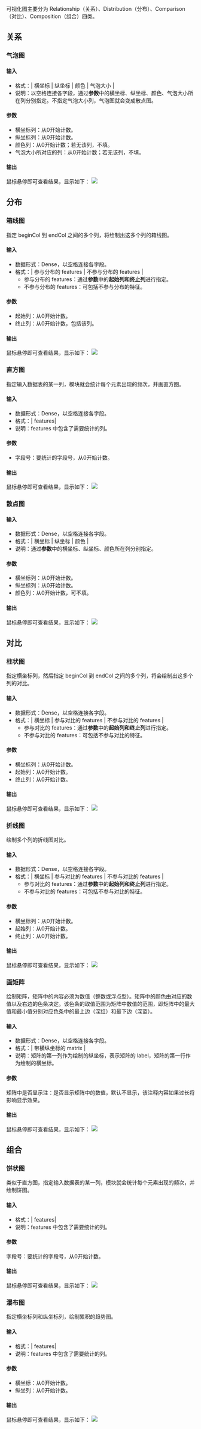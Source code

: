 
可视化图主要分为 Relationship（关系）、Distribution（分布）、Comparison（对比）、Composition（组合）四类。
## 关系
### 气泡图
#### 输入
- 格式：| 横坐标 | 纵坐标 | 颜色 | 气泡大小 |
- 说明：以空格连接各字段，通过**参数**中的横坐标、纵坐标、颜色、气泡大小所在列分别指定。不指定气泡大小列，气泡图就会变成散点图。
#### 参数

- 横坐标列：从0开始计数。
- 纵坐标列：从0开始计数。
- 颜色列：从0开始计数；若无该列，不填。
- 气泡大小所对应的列：从0开始计数；若无该列，不填。  
  
#### 输出
鼠标悬停即可查看结果，显示如下： 
![](<https://main.qcloudimg.com/raw/7d9d5114f8524293072d156242a04fbd.png>)

## 分布
###  箱线图
指定 beginCol 到 endCol 之间的多个列，将绘制出这多个列的箱线图。

#### 输入
- 数据形式：Dense，以空格连接各字段。 
- 格式：| 参与分布的 features | 不参与分布的 features |
  - 参与分布的 features：通过**参数**中的**起始列和终止列**进行指定。
  - 不参与分布的 features：可包括不参与分布的特征。

#### 参数
  - 起始列：从0开始计数。
  - 终止列：从0开始计数，包括该列。

#### 输出
鼠标悬停即可查看结果，显示如下： 
![](https://main.qcloudimg.com/raw/54239a96af739d370d62bf24335a71b3.png)

### 直方图

指定输入数据表的某一列，模块就会统计每个元素出现的频次，并画直方图。
#### 输入
- 数据形式：Dense，以空格连接各字段。 
- 格式：| features|
- 说明：features 中包含了需要统计的列。
  
#### 参数
- 字段号：要统计的字段号，从0开始计数。

#### 输出
鼠标悬停即可查看结果，显示如下：
![](https://main.qcloudimg.com/raw/d7bef3443b93635eb776b4a9f3d786f3.png)

### 散点图
#### 输入
- 数据形式：Dense，以空格连接各字段。  
- 格式：| 横坐标 | 纵坐标 | 颜色 |
- 说明：通过**参数**中的横坐标、纵坐标、颜色所在列分别指定。

#### 参数
- 横坐标列：从0开始计数。
- 纵坐标列：从0开始计数。
- 颜色列：从0开始计数，可不填。
  
#### 输出
鼠标悬停即可查看结果，显示如下：
![](https://main.qcloudimg.com/raw/cd1a6c79f0901ab988e4c06860cf3289.png)

## 对比
### 柱状图
指定横坐标列，然后指定 beginCol 到 endCol 之间的多个列，将会绘制出这多个列的对比。
####  输入
- 数据形式：Dense，以空格连接各字段。 
- 格式：| 横坐标 | 参与对比的 features | 不参与对比的 features |
  - 参与对比的 features：通过**参数**中的**起始列和终止列**进行指定。
  - 不参与对比的 features：可包括不参与对比的特征。

#### 参数
- 横坐标列：从0开始计数。
- 起始列：从0开始计数。
- 终止列：从0开始计数。
  
#### 输出
鼠标悬停即可查看结果，显示如下：
![](https://main.qcloudimg.com/raw/62456604a1d1794c916ab6a991aa1313.png)

### 折线图
绘制多个列的折线图对比。
#### 输入
- 数据形式：Dense，以空格连接各字段。 
- 格式：| 横坐标 | 参与对比的 features | 不参与对比的 features |
  - 参与对比的 features：通过**参数**中的**起始列和终止列**进行指定。
  - 不参与对比的 features：可包括不参与对比的特征。

#### 参数
- 横坐标列：从0开始计数。
- 起始列：从0开始计数。
- 终止列：从0开始计数。

#### 输出
鼠标悬停即可查看结果，显示如下：
![](https://main.qcloudimg.com/raw/d8b022aab6bbfbcbd9d3d776a1b98b98.png)

### 画矩阵
绘制矩阵，矩阵中的内容必须为数值（整数或浮点型）。矩阵中的颜色由对应的数值以及右边的色条决定。该色条的取值范围为矩阵中数值的范围，即矩阵中的最大值和最小值分别对应色条中的最上边（深红）和最下边（深蓝）。

#### 输入
- 数据形式：Dense，以空格连接各字段。 
- 格式：| 带横纵坐标的 matrix |
- 说明：矩阵的第一列作为绘制的纵坐标，表示矩阵的 label，矩阵的第一行作为绘制的横坐标。

#### 参数
矩阵中是否显示注：是否显示矩阵中的数值，默认不显示，该注释内容如果过长将影响显示效果。

#### 输出
鼠标悬停即可查看结果，显示如下：
![](https://main.qcloudimg.com/raw/7ea3eae23f8f7938006078288fe06bae.png)


## 组合
### 饼状图
类似于直方图，指定输入数据表的某一列，模块就会统计每个元素出现的频次，并绘制饼图。
#### 输入
- 格式：| features|
- 说明：features 中包含了需要统计的列。

#### 参数
字段号：要统计的字段号，从0开始计数。

#### 输出
鼠标悬停即可查看结果，显示如下：
![](https://main.qcloudimg.com/raw/84fabae002105543cc8c01f8dc611409.png)

### 瀑布图
指定横坐标列和纵坐标列，绘制累积的趋势图。

#### 输入
- 格式：| features|
- 说明：features 中包含了需要统计的列。

#### 参数
- 横坐标：从0开始计数。
- 纵坐列：从0开始计数。
  
#### 输出
鼠标悬停即可查看结果，显示如下：
![](https://main.qcloudimg.com/raw/95ba78dfea232e961e5285948ce6dc2c.png)
